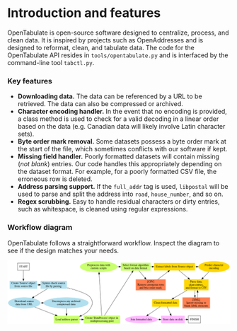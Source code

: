 # Introduction and features

OpenTabulate is open-source software designed to centralize, process, and clean data. It is inspired by projects such as OpenAddresses and is designed to reformat, clean, and tabulate data. The code for the OpenTabulate API resides in `tools/opentabulate.py` and is interfaced by the command-line tool `tabctl.py`.

### Key features

+ **Downloading data.** The data can be referenced by a URL to be retrieved. The data can also be compressed or archived.
+ **Character encoding handler.** In the event that no encoding is provided, a class method is used to check for a valid decoding in a linear order based on the data (e.g. Canadian data will likely involve Latin character sets).
+ **Byte order mark removal.** Some datasets possess a byte order mark at the start of the file, which sometimes conflicts with our software if kept.
+ **Missing field handler.** Poorly formatted datasets will contain missing (*not blank*) entries. Our code handles this appropriately depending on the dataset format. For example, for a poorly formatted CSV file, the erroneous row is deleted.
+ **Address parsing support.** If the `full_addr` tag is used, `libpostal` will be used to parse and split the address into `road`, `house_number`, and so on.
+ **Regex scrubbing.** Easy to handle residual characters or dirty entries, such as whitespace, is cleaned using regular expressions.

### Workflow diagram

OpenTabulate follows a straightforward workflow. Inspect the diagram to see if the design matches your needs.

![Workflow](workflow.png)


